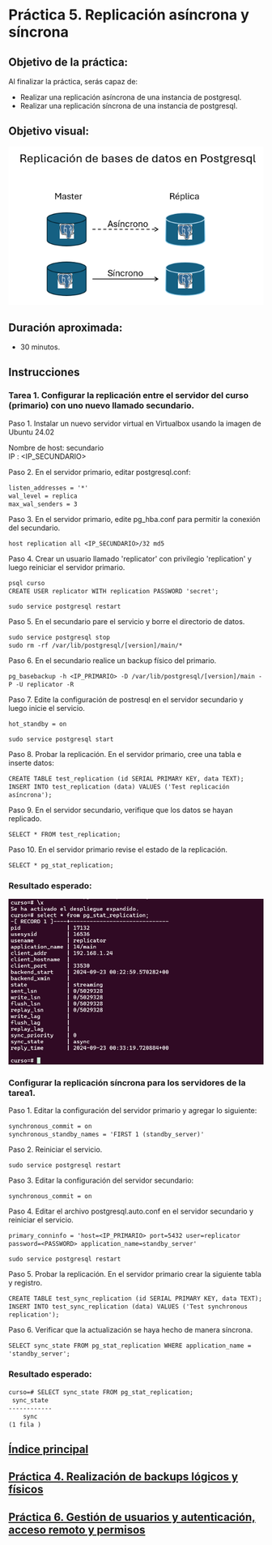 # Práctica 5. Replicación asíncrona y síncrona

## Objetivo de la práctica:

Al finalizar la práctica, serás capaz de:

- Realizar una replicación asíncrona de una instancia de postgresql.
- Realizar una replicación síncrona de una instancia de postgresql.

## Objetivo visual:

![diagrama1](../images/lab5/img1.png)

## Duración aproximada:

- 30 minutos.

## Instrucciones 

### Tarea 1. Configurar la replicación entre el servidor del curso (primario) con uno nuevo llamado secundario.

Paso 1. Instalar un nuevo servidor virtual en Virtualbox usando la imagen de Ubuntu 24.02

Nombre de host: secundario <br>
IP : <IP_SECUNDARIO>

Paso 2. En el servidor primario, editar postgresql.conf:

```shell
listen_addresses = '*'
wal_level = replica
max_wal_senders = 3
```

Paso 3. En el servidor primario, edite pg_hba.conf para permitir la conexión del secundario.

```shell
host replication all <IP_SECUNDARIO>/32 md5
```

Paso 4. Crear un usuario llamado 'replicator' con privilegio 'replication' y luego reiniciar el servidor primario.

```shell
psql curso
CREATE USER replicator WITH replication PASSWORD 'secret';
```

```shell
sudo service postgresql restart
```

Paso 5. En el secundario pare el servicio y borre el directorio de datos.

```shell
sudo service postgresql stop
sudo rm -rf /var/lib/postgresql/[version]/main/*
```

Paso 6. En el secundario realice un backup físico del primario.

```shell
pg_basebackup -h <IP_PRIMARIO> -D /var/lib/postgresql/[version]/main -P -U replicator -R
```

Paso 7. Edite la configuración de postresql en el servidor secundario y luego inicie el servicio.

```shell
hot_standby = on
```

```shell
sudo service postgresql start
```

Paso 8. Probar la replicación. En el servidor primario, cree una tabla e inserte datos:

```shell
CREATE TABLE test_replication (id SERIAL PRIMARY KEY, data TEXT);
INSERT INTO test_replication (data) VALUES ('Test replicación asíncrona');
```

Paso 9. En el servidor secundario, verifique que los datos se hayan replicado.

```shell
SELECT * FROM test_replication;
```

Paso 10. En el servidor primario revise el estado de la replicación.

```shell
SELECT * pg_stat_replication;
```

### Resultado esperado:

![imagen resultado](../images/lab5/img3.png)


### Configurar la replicación síncrona para los servidores de la tarea1.

Paso 1. Editar la configuración del servidor primario y agregar lo siguiente:

```shell
synchronous_commit = on
synchronous_standby_names = 'FIRST 1 (standby_server)'
```

Paso 2. Reiniciar el servicio.

```shell
sudo service postgresql restart
```

Paso 3. Editar la configuración del servidor secundario:

```shell
synchronous_commit = on
```

Paso 4. Editar el archivo postgresql.auto.conf en el servidor secundario y reiniciar el servicio.

```shell
primary_conninfo = 'host=<IP_PRIMARIO> port=5432 user=replicator password=<PASSWORD> application_name=standby_server'
```

```shell
sudo service postgresql restart
```

Paso 5. Probar la replicación. En el servidor primario crear la siguiente tabla y registro.

```shell
CREATE TABLE test_sync_replication (id SERIAL PRIMARY KEY, data TEXT);
INSERT INTO test_sync_replication (data) VALUES ('Test synchronous replication');
```

Paso 6. Verificar que la actualización se haya hecho de manera síncrona.

```shell
SELECT sync_state FROM pg_stat_replication WHERE application_name = 'standby_server';
```

### Resultado esperado:
```shell
curso=# SELECT sync_state FROM pg_stat_replication;
 sync_state
------------
    sync
(1 fila )
```

## [Índice principal](../README.md)

## [Práctica 4. Realización de backups lógicos y físicos](./Capítulo4/README.md)

## [Práctica 6. Gestión de usuarios y autenticación, acceso remoto y permisos](./Capítulo6/README.md)
